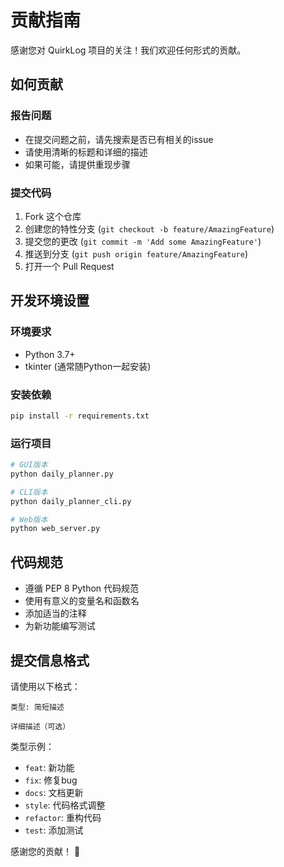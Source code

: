 # 贡献指南

感谢您对 QuirkLog 项目的关注！我们欢迎任何形式的贡献。

## 如何贡献

### 报告问题
- 在提交问题之前，请先搜索是否已有相关的issue
- 请使用清晰的标题和详细的描述
- 如果可能，请提供重现步骤

### 提交代码
1. Fork 这个仓库
2. 创建您的特性分支 (`git checkout -b feature/AmazingFeature`)
3. 提交您的更改 (`git commit -m 'Add some AmazingFeature'`)
4. 推送到分支 (`git push origin feature/AmazingFeature`)
5. 打开一个 Pull Request

## 开发环境设置

### 环境要求
- Python 3.7+
- tkinter (通常随Python一起安装)

### 安装依赖
```bash
pip install -r requirements.txt
```

### 运行项目
```bash
# GUI版本
python daily_planner.py

# CLI版本  
python daily_planner_cli.py

# Web版本
python web_server.py
```

## 代码规范

- 遵循 PEP 8 Python 代码规范
- 使用有意义的变量名和函数名
- 添加适当的注释
- 为新功能编写测试

## 提交信息格式

请使用以下格式：
```
类型: 简短描述

详细描述（可选）
```

类型示例：
- `feat`: 新功能
- `fix`: 修复bug
- `docs`: 文档更新
- `style`: 代码格式调整
- `refactor`: 重构代码
- `test`: 添加测试

感谢您的贡献！ 🎉
